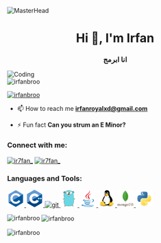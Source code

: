 ![MasterHead](https://camo.githubusercontent.com/5a625a50650adc456117dd9bbd24c628339a4e151c042fd5a7564544b2c20ee5/68747470733a2f2f6d656469612e67697068792e636f6d2f6d656469612f596c35614f33676456667351302f67697068792e676966)
<h1 align="center">Hi 👋, I'm Irfan</h1>
<h3 align="center">انا ابرمج</h3>
<img align="right" alt="Coding" width="1000" src="https://i.gifer.com/9TLY.gif">
<p align="left"> <img src="https://komarev.com/ghpvc/?username=irfanbroo&label=Profile%20views&color=0e75b6&style=flat" alt="irfanbroo" /> </p>

<p align="left"> <a href="https://github.com/ryo-ma/github-profile-trophy"><img src="https://github-profile-trophy.vercel.app/?username=irfanbroo" alt="irfanbroo" /></a> </p>

- 📫 How to reach me **irfanroyalxd@gmail.com**

- ⚡ Fun fact **Can you strum an E Minor?**

<h3 align="left">Connect with me:</h3>
<p align="left">
<a href="https://instagram.com/ir7fan_" target="blank"><img align="center" src="https://raw.githubusercontent.com/rahuldkjain/github-profile-readme-generator/master/src/images/icons/Social/instagram.svg" alt="ir7fan_" height="30" width="40" /></a>
<a href="https://www.leetcode.com/wEznEQOSvA" target="blank"><img align="center" src="https://raw.githubusercontent.com/rahuldkjain/github-profile-readme-generator/master/src/images/icons/Social/leet-code.svg" alt="ir7fan_" height="30" width="40" /></a>
</p>

<h3 align="left">Languages and Tools:</h3>
<p align="left"> <a href="https://www.cprogramming.com/" target="_blank" rel="noreferrer"> <img src="https://raw.githubusercontent.com/devicons/devicon/master/icons/c/c-original.svg" alt="c" width="40" height="40"/> </a> <a href="https://www.w3schools.com/cpp/" target="_blank" rel="noreferrer"> <img src="https://raw.githubusercontent.com/devicons/devicon/master/icons/cplusplus/cplusplus-original.svg" alt="cplusplus" width="40" height="40"/> </a> <a href="https://git-scm.com/" target="_blank" rel="noreferrer"> <img src="https://www.vectorlogo.zone/logos/git-scm/git-scm-icon.svg" alt="git" width="40" height="40"/> </a> <a href="https://golang.org" target="_blank" rel="noreferrer"> <img src="https://raw.githubusercontent.com/devicons/devicon/master/icons/go/go-original.svg" alt="go" width="40" height="40"/> </a> <a href="https://www.java.com" target="_blank" rel="noreferrer"> <img src="https://raw.githubusercontent.com/devicons/devicon/master/icons/java/java-original.svg" alt="java" width="40" height="40"/> </a> <a href="https://www.linux.org/" target="_blank" rel="noreferrer"> <img src="https://raw.githubusercontent.com/devicons/devicon/master/icons/linux/linux-original.svg" alt="linux" width="40" height="40"/> </a> <a href="https://www.mongodb.com/" target="_blank" rel="noreferrer"> <img src="https://raw.githubusercontent.com/devicons/devicon/master/icons/mongodb/mongodb-original-wordmark.svg" alt="mongodb" width="40" height="40"/> </a> <a href="https://www.python.org" target="_blank" rel="noreferrer"> <img src="https://raw.githubusercontent.com/devicons/devicon/master/icons/python/python-original.svg" alt="python" width="40" height="40"/> </a> </p>

<p><img align="left" src="https://github-readme-stats.vercel.app/api/top-langs?username=irfanbroo&show_icons=true&locale=en&layout=compact" alt="irfanbroo" /></p>

<p>&nbsp;<img align="center" src="https://github-readme-stats.vercel.app/api?username=irfanbroo&show_icons=true&locale=en" alt="irfanbroo" /></p>

<p><img align="center" src="https://github-readme-streak-stats.herokuapp.com/?user=irfanbroo&" alt="irfanbroo" /></p>
